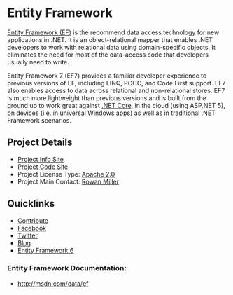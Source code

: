 # Entity Framework

[Entity Framework (EF)](https://github.com/aspnet/EntityFramework) is the recommend data access technology for new applications in .NET. It is an object-relational mapper that enables .NET developers to work with relational data using domain-specific objects. It eliminates the need for most of the data-access code that developers usually need to write.

Entity Framework 7 (EF7) provides a familiar developer experience to previous versions of EF, including LINQ, POCO, and Code First support. EF7 also enables access to data across relational and non-relational stores. EF7 is much more lightweight than previous versions and is built from the ground up to work great against [.NET Core](https://github.com/dotnet/core), in the cloud (using ASP.NET 5), on devices (i.e. in universal Windows apps) as well as in traditional .NET Framework scenarios.

## Project Details
* [Project Info Site](https://github.com/aspnet/EntityFramework/wiki)
* [Project Code Site](https://github.com/aspnet/EntityFramework)
* Project License Type: [Apache 2.0](https://github.com/aspnet/EntityFramework/blob/dev/LICENSE.txt)
* Project Main Contact: [Rowan Miller](https://github.com/rowanmiller)

## Quicklinks

* [Contribute](https://github.com/aspnet/EntityFramework/wiki/Getting-and-Building-the-Code)
* [Facebook](https://www.facebook.com/efmagicunicorns) 
* [Twitter](https://twitter.com/efmagicunicorns) 
* [Blog](http://blogs.msdn.com/adonet)
* [Entity Framework 6](http://entityframework.codeplex.com/)

### Entity Framework Documentation:
* <http://msdn.com/data/ef> 
